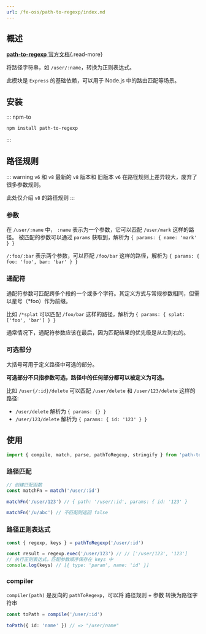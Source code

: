 ```yaml
---
url: /fe-oss/path-to-regexp/index.md
---
```

## 概述

[**path-to-regexp** 官方文档](https://github.com/pillarjs/path-to-regexp){.read-more}

将路径字符串，如 `/user/:name`，转换为正则表达式。

此模块是 `Express` 的基础依赖，可以用于 Node.js 中的路由匹配等场景。

## 安装

::: npm-to

```sh
npm install path-to-regexp
```

:::

## 路径规则

::: warning `v6` 和 `v8`
最新的 `v8` 版本和 旧版本 `v6` 在路径规则上差异较大，废弃了很多参数规则。

此处仅介绍 `v8` 的路径规则
:::

### 参数

在 `/user/:name` 中， `:name` 表示为一个参数，它可以匹配 `/user/mark` 这样的路径。
被匹配的参数可以通过 `params` 获取到，解析为 `{ params: { name: 'mark' } }`

`/:foo/:bar` 表示两个参数，可以匹配 `/foo/bar` 这样的路径，解析为 `{ params: { foo: 'foo', bar: 'bar' } }`

### 通配符

通配符参数可匹配跨多个段的一个或多个字符。其定义方式与常规参数相同，但需以星号（\*foo）作为前缀。

比如 `/*splat` 可以匹配 `/foo/bar` 这样的路径，解析为 `{ params: { splat: ['foo', 'bar'] } }`

通常情况下，通配符参数应该在最后，因为匹配结果的优先级是从左到右的。

### 可选部分

大括号可用于定义路径中可选的部分。

**可选部分不只指参数可选，路径中的任何部分都可以被定义为可选。**

比如 `/user{/:id}/delete` 可以匹配 `/user/delete` 和 `/user/123/delete` 这样的路径:

* `/user/delete` 解析为 `{ params: {} }`
* `/user/123/delete` 解析为 `{ params: { id: '123' } }`

## 使用

```ts
import { compile, match, parse, pathToRegexp, stringify } from 'path-to-regexp'
```

### 路径匹配

```ts
// 创建匹配函数
const matchFn = match('/user/:id')

matchFn('/user/123') // { path: '/user/:id', params: { id: '123' }

matchFn('/u/abc') // 不匹配则返回 false
```

### 路径正则表达式

```ts
const { regexp, keys } = pathToRegexp('/user/:id')

const result = regexp.exec('/user/123') // // ['/user/123', '123']
// 执行正则表达式，匹配参数顺序保存在 keys 中
console.log(keys) // [{ type: 'param', name: 'id' }]
```

### compiler

`compiler(path)` 是反向的 `pathToRegexp`，可以将 路径规则 + 参数 转换为路径字符串

```ts
const toPath = compile('/user/:id')

toPath({ id: 'name' }) // => "/user/name"
```
